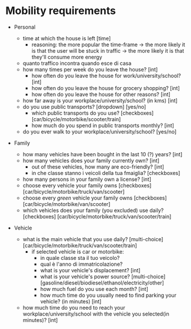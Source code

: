 # Mobility requirements



- Personal
    - time at which the house is left [time]
        - reasoning: the more popular the time-frame -> the more likely it is that the user will be stuck in traffic -> the more likely it is that they'll consume more energy
    - quanto traffico incontra quando esce di casa
    - how many times per week do you leave the house? [int]
        - how often do you leave the house for work/university/school? [int]
        - how often do you leave the house for grocery shopping? [int]
        - how often do you leave the house for other reasons? [int]
    - how far away is your workplace/university/school? (in kms) [int]
    - do you use public transports? [dropdown] [yes/no]
        - which public transports do you use? [checkboxes] [car/bicycle/motorbike/scooter/train]
        - how much do you spend in public transports monthly? [int]
    - do you ever walk to your workplace/university/school? [yes/no]

- Family 
    - how many vehicles have been bought in the last 10 (?) years? [int]
    - how many vehicles does your family currently own? [int]
        - out of these vehicles, how many are eco-friendly? [int]
        - in che classe stanno i veicoli della tua fmaiglia? [checkboxes]
    - how many persons in your family own a license? [int]
    - choose every vehicle your family owns [checkboxes] [car/bicycle/motorbike/truck/van/scooter]
    - choose every *green* vehicle your family owns [checkboxes] [car/bicycle/motorbike/van/scooter]
    - which vehicles does your family (you excluded) use daily? [checkboxes] [car/bicycle/motorbike/truck/van/scooter/train]


- Vehicle
    - what is the main vehicle that you use daily? [multi-choice] [car/bicycle/motorbike/truck/van/scooter/train]
        - if selected vehicle is car or motorbike:
            - in quale classe sta il tuo veicolo?
            - qual è l'anno di immatricolazione?
            - what is your vehicle's displacement? [int]
            - what is your vehicle's power source? [multi-choice] [gasoline/diesel/biodiesel/ethanol/electricity/other]
            - how much fuel do you use each month? [int]
            - how much time do you usually need to find parking your vehicle? (in minutes) [int]
    - how much time do you need to reach your workplace/university/school with the vehicle you selected(in minutes)? [int]
